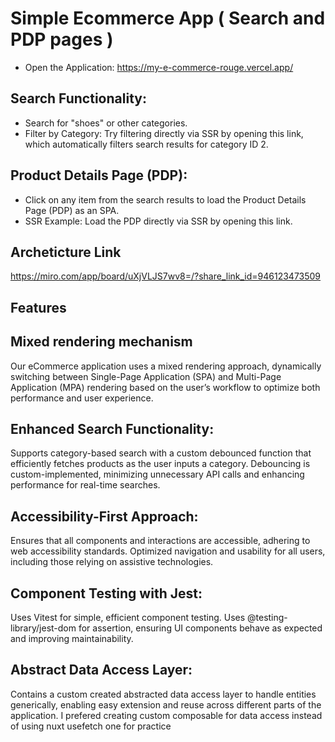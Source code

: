 # Simple Ecommerce App  ( Search and PDP pages ) 
- Open the Application: https://my-e-commerce-rouge.vercel.app/

## Search Functionality:
- Search for "shoes" or other categories.
- Filter by Category: Try filtering directly via SSR by opening this link, which automatically filters search results for category ID 2.
  
## Product Details Page (PDP):
- Click on any item from the search results to load the Product Details Page (PDP) as an SPA.
- SSR Example: Load the PDP directly via SSR by opening this link.


## Archeticture Link
https://miro.com/app/board/uXjVLJS7wv8=/?share_link_id=946123473509



## Features
## Mixed rendering mechanism 
Our eCommerce application uses a mixed rendering approach, dynamically switching between Single-Page Application (SPA) and Multi-Page Application (MPA) rendering based on the user’s workflow to optimize both performance and user experience.

## Enhanced Search Functionality:
Supports category-based search with a custom debounced function that efficiently fetches products as the user inputs a category.
Debouncing is custom-implemented, minimizing unnecessary API calls and enhancing performance for real-time searches.

## Accessibility-First Approach:
Ensures that all components and interactions are accessible, adhering to web accessibility standards.
Optimized navigation and usability for all users, including those relying on assistive technologies.

## Component Testing with Jest:
Uses Vitest for simple, efficient component testing.
Uses @testing-library/jest-dom for assertion, ensuring UI components behave as expected and improving maintainability.

## Abstract Data Access Layer:
Contains a custom created abstracted data access layer to handle entities generically, enabling easy extension and reuse across different parts of the application. I prefered creating custom composable for data access instead of using nuxt  usefetch one for practice
